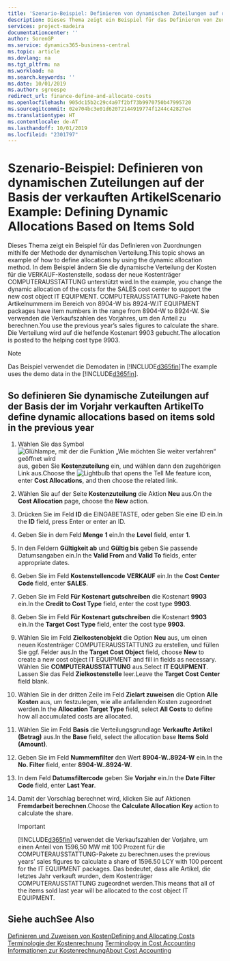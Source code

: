 ```yaml
---
title: 'Szenario-Beispiel: Definieren von dynamischen Zuteilungen auf der Basis der verkauften Artikel | Microsoft Docs'
description: Dieses Thema zeigt ein Beispiel für das Definieren von Zuordnungen mithilfe der Methode der dynamischen Verteilung.
services: project-madeira
documentationcenter: ''
author: SorenGP
ms.service: dynamics365-business-central
ms.topic: article
ms.devlang: na
ms.tgt_pltfrm: na
ms.workload: na
ms.search.keywords: ''
ms.date: 10/01/2019
ms.author: sgroespe
redirect_url: finance-define-and-allocate-costs
ms.openlocfilehash: 905dc15b2c29c4a97f2bf73b9970750b47995720
ms.sourcegitcommit: 02e704bc3e01d62072144919774f1244c42827e4
ms.translationtype: HT
ms.contentlocale: de-AT
ms.lasthandoff: 10/01/2019
ms.locfileid: "2301797"
---
```

# <a name="scenario-example-defining-dynamic-allocations-based-on-items-sold"></a><span data-ttu-id="8e557-103">Szenario-Beispiel: Definieren von dynamischen Zuteilungen auf der Basis der verkauften Artikel</span><span class="sxs-lookup"><span data-stu-id="8e557-103">Scenario Example: Defining Dynamic Allocations Based on Items Sold</span></span>
<span data-ttu-id="8e557-104">Dieses Thema zeigt ein Beispiel für das Definieren von Zuordnungen mithilfe der Methode der dynamischen Verteilung.</span><span class="sxs-lookup"><span data-stu-id="8e557-104">This topic shows an example of how to define allocations by using the dynamic allocation method.</span></span> <span data-ttu-id="8e557-105">In dem Beispiel ändern Sie die dynamische Verteilung der Kosten für die VERKAUF-Kostenstelle, sodass der neue Kostenträger COMPUTERAUSSTATTUNG unterstützt wird.</span><span class="sxs-lookup"><span data-stu-id="8e557-105">In the example, you change the dynamic allocation of the costs for the SALES cost center to support the new cost object IT EQUIPMENT.</span></span> <span data-ttu-id="8e557-106">COMPUTERAUSSTATTUNG-Pakete haben Artikelnummern im Bereich von 8904-W bis 8924-W.</span><span class="sxs-lookup"><span data-stu-id="8e557-106">IT EQUIPMENT packages have item numbers in the range from 8904-W to 8924-W.</span></span> <span data-ttu-id="8e557-107">Sie verwenden die Verkaufszahlen des Vorjahres, um den Anteil zu berechnen.</span><span class="sxs-lookup"><span data-stu-id="8e557-107">You use the previous year’s sales figures to calculate the share.</span></span> <span data-ttu-id="8e557-108">Die Verteilung wird auf die helfende Kostenart 9903 gebucht.</span><span class="sxs-lookup"><span data-stu-id="8e557-108">The allocation is posted to the helping cost type 9903.</span></span>  

> [!NOTE]  
>  <span data-ttu-id="8e557-109">Das Beispiel verwendet die Demodaten in [!INCLUDE[d365fin](includes/d365fin_md.md)]</span><span class="sxs-lookup"><span data-stu-id="8e557-109">The example uses the demo data in the [!INCLUDE[d365fin](includes/d365fin_md.md)].</span></span>  

## <a name="to-define-dynamic-allocations-based-on-items-sold-in-the-previous-year"></a><span data-ttu-id="8e557-110">So definieren Sie dynamische Zuteilungen auf der Basis der im Vorjahr verkauften Artikel</span><span class="sxs-lookup"><span data-stu-id="8e557-110">To define dynamic allocations based on items sold in the previous year</span></span>  

1.  <span data-ttu-id="8e557-111">Wählen Sie das Symbol ![Glühlampe, mit der die Funktion „Wie möchten Sie weiter verfahren“ geöffnet wird](media/ui-search/search_small.png "Wie möchten Sie weiter verfahren?") aus, geben Sie **Kostenzuteilung** ein, und wählen dann den zugehörigen Link aus.</span><span class="sxs-lookup"><span data-stu-id="8e557-111">Choose the ![Lightbulb that opens the Tell Me feature](media/ui-search/search_small.png "Tell me what you want to do") icon, enter **Cost Allocations**, and then choose the related link.</span></span>  
2.  <span data-ttu-id="8e557-112">Wählen Sie auf der Seite **Kostenzuteilung** die Aktion **Neu** aus.</span><span class="sxs-lookup"><span data-stu-id="8e557-112">On the **Cost Allocation** page, choose the **New** action.</span></span>  
3.  <span data-ttu-id="8e557-113">Drücken Sie im Feld **ID** die EINGABETASTE, oder geben Sie eine ID ein.</span><span class="sxs-lookup"><span data-stu-id="8e557-113">In the **ID** field, press Enter or enter an ID.</span></span>  
4.  <span data-ttu-id="8e557-114">Geben Sie in dem Feld **Menge** **1** ein.</span><span class="sxs-lookup"><span data-stu-id="8e557-114">In the **Level** field, enter **1**.</span></span>  
5.  <span data-ttu-id="8e557-115">In den Feldern **Gültigkeit ab** und **Gültig bis** geben Sie passende Datumsangaben ein.</span><span class="sxs-lookup"><span data-stu-id="8e557-115">In the **Valid From** and **Valid To** fields, enter appropriate dates.</span></span>  
6.  <span data-ttu-id="8e557-116">Geben Sie im Feld **Kostenstellencode** **VERKAUF** ein.</span><span class="sxs-lookup"><span data-stu-id="8e557-116">In the **Cost Center Code** field, enter **SALES**.</span></span>  
7.  <span data-ttu-id="8e557-117">Geben Sie im Feld **Für Kostenart gutschreiben** die Kostenart **9903** ein.</span><span class="sxs-lookup"><span data-stu-id="8e557-117">In the **Credit to Cost Type** field, enter the cost type **9903**.</span></span>  
8.  <span data-ttu-id="8e557-118">Geben Sie im Feld **Für Kostenart gutschreiben** die Kostenart **9903** ein.</span><span class="sxs-lookup"><span data-stu-id="8e557-118">In the **Target Cost Type** field, enter the cost type **9903**.</span></span>  
9. <span data-ttu-id="8e557-119">Wählen Sie im Feld **Zielkostenobjekt** die Option **Neu** aus, um einen neuen Kostenträger COMPUTERAUSSTATTUNG zu erstellen, und füllen Sie ggf. Felder aus.</span><span class="sxs-lookup"><span data-stu-id="8e557-119">In the **Target Cost Object** field, choose **New** to create a new cost object IT EQUIPMENT and fill in fields as necessary.</span></span> <span data-ttu-id="8e557-120">Wählen Sie **COMPUTERAUSSTATTUNG** aus.</span><span class="sxs-lookup"><span data-stu-id="8e557-120">Select **IT EQUIPMENT**.</span></span> <span data-ttu-id="8e557-121">Lassen Sie das Feld **Zielkostenstelle** leer.</span><span class="sxs-lookup"><span data-stu-id="8e557-121">Leave the **Target Cost Center** field blank.</span></span>  
10. <span data-ttu-id="8e557-122">Wählen Sie in der dritten Zeile im Feld **Zielart zuweisen** die Option **Alle Kosten** aus, um festzulegen, wie alle anfallenden Kosten zugeordnet werden.</span><span class="sxs-lookup"><span data-stu-id="8e557-122">In the **Allocation Target Type** field, select **All Costs** to define how all accumulated costs are allocated.</span></span>  
11. <span data-ttu-id="8e557-123">Wählen Sie im Feld **Basis** die Verteilungsgrundlage **Verkaufte Artikel (Betrag)** aus.</span><span class="sxs-lookup"><span data-stu-id="8e557-123">In the **Base** field, select the allocation base **Items Sold (Amount)**.</span></span>  
12. <span data-ttu-id="8e557-124">Geben Sie im Feld **Nummernfilter** den Wert **8904-W..8924-W** ein.</span><span class="sxs-lookup"><span data-stu-id="8e557-124">In the **No. Filter** field, enter **8904-W..8924-W**.</span></span>  
13. <span data-ttu-id="8e557-125">In dem Feld **Datumsfiltercode** geben Sie **Vorjahr** ein.</span><span class="sxs-lookup"><span data-stu-id="8e557-125">In the **Date Filter Code** field, enter **Last Year**.</span></span>  
14. <span data-ttu-id="8e557-126">Damit der Vorschlag berechnet wird, klicken Sie auf  Aktionen **Fremdarbeit berechnen**.</span><span class="sxs-lookup"><span data-stu-id="8e557-126">Choose the **Calculate Allocation Key** action to calculate the share.</span></span>  

    > [!IMPORTANT]  
    >  [!INCLUDE[d365fin](includes/d365fin_md.md)] <span data-ttu-id="8e557-127">verwendet die Verkaufszahlen der Vorjahre, um einen Anteil von 1596,50 MW mit 100 Prozent für die COMPUTERAUSSTATTUNG-Pakete zu berechnen.</span><span class="sxs-lookup"><span data-stu-id="8e557-127">uses the previous years’ sales figures to calculate a share of 1596.50 LCY with 100 percent for the IT EQUIPMENT packages.</span></span> <span data-ttu-id="8e557-128">Das bedeutet, dass alle Artikel, die letztes Jahr verkauft wurden, dem Kostenträger COMPUTERAUSSTATTUNG zugeordnet werden.</span><span class="sxs-lookup"><span data-stu-id="8e557-128">This means that all of the items sold last year will be allocated to the cost object IT EQUIPMENT.</span></span>  

## <a name="see-also"></a><span data-ttu-id="8e557-129">Siehe auch</span><span class="sxs-lookup"><span data-stu-id="8e557-129">See Also</span></span>  
[<span data-ttu-id="8e557-130">Definieren und Zuweisen von Kosten</span><span class="sxs-lookup"><span data-stu-id="8e557-130">Defining and Allocating Costs</span></span>](finance-define-and-allocate-costs.md)  
<span data-ttu-id="8e557-131">[Terminologie der Kostenrechnung](finance-terminology-in-cost-accounting.md) </span><span class="sxs-lookup"><span data-stu-id="8e557-131">[Terminology in Cost Accounting](finance-terminology-in-cost-accounting.md) </span></span>  
[<span data-ttu-id="8e557-132">Informationen zur Kostenrechnung</span><span class="sxs-lookup"><span data-stu-id="8e557-132">About Cost Accounting</span></span>](finance-about-cost-accounting.md)
